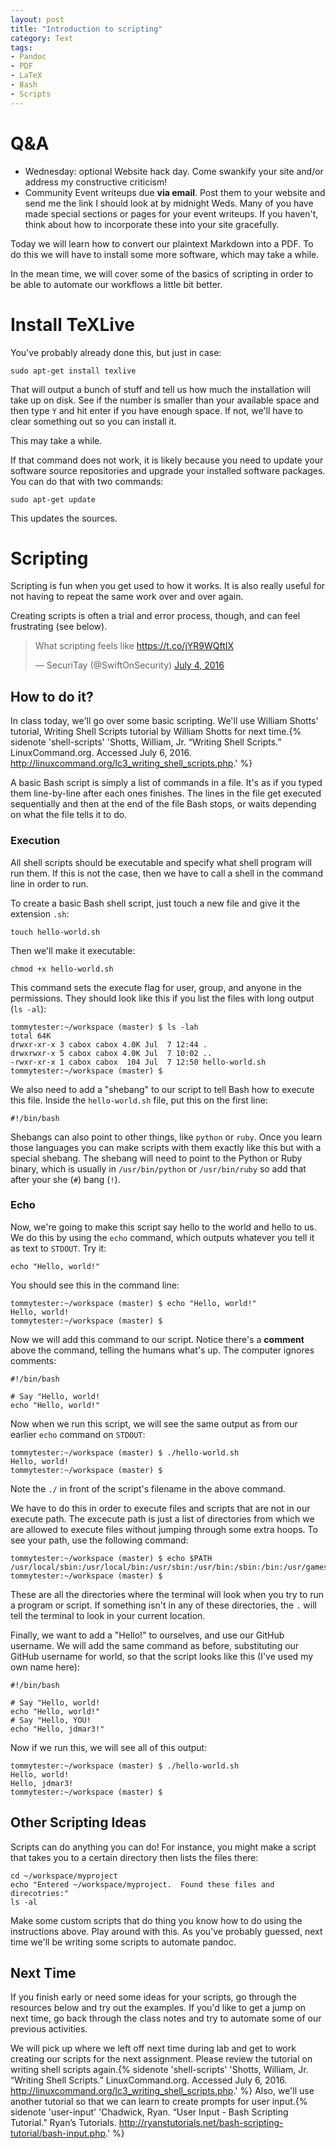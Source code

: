 ```yaml
---
layout: post
title: "Introduction to scripting"
category: Text 
tags: 
- Pandoc
- PDF
- LaTeX
- Bash
- Scripts
---
```


# Q&A

* Wednesday: optional Website hack day.  Come swankify your site and/or address my constructive criticism!
* Community Event writeups due **via email**.  Post them to your website and send me the link I should look at by midnight Weds.  Many of you have made special sections or pages for your event writeups.  If you haven't, think about how to incorporate these into your site gracefully.

Today we will learn how to convert our plaintext Markdown into a PDF. 
To do this we will have to install some more software, which may take a while. 

In the mean time, we will cover some of the basics of scripting in order to be able to automate our workflows a little bit better. 
<excerpt/>

# Install TeXLive

You've probably already done this, but just in case:

```
sudo apt-get install texlive
```

That will output a bunch of stuff and tell us how much the installation will take up on disk. 
See if the number is smaller than your available space and then type `Y` and hit enter if you have enough space. 
If not, we'll have to clear something out so you can install it. 

This may take a while. 

If that command does not work, it is likely because you need to update your software source repositories and upgrade your installed software packages. 
You can do that with two commands:

```
sudo apt-get update
```

This updates the sources. 

# Scripting

Scripting is fun when you get used to how it works. 
It is also really useful for not having to repeat the same work over and over again. 

Creating scripts is often a trial and error process, though, and can feel frustrating (see below).

<blockquote class="twitter-tweet" data-lang="en"><p lang="en" dir="ltr">What scripting feels like <a href="https://t.co/jYR9WQftIX">https://t.co/jYR9WQftIX</a></p>&mdash; SecuriTay (@SwiftOnSecurity) <a href="https://twitter.com/SwiftOnSecurity/status/749783791279939585">July 4, 2016</a></blockquote>
<script async src="//platform.twitter.com/widgets.js" charset="utf-8"></script>

## How to do it?

In class today, we'll go over some basic scripting. 
We'll use William Shotts' tutorial, Writing Shell Scripts tutorial by William Shotts for next time.{% sidenote 'shell-scripts' 'Shotts, William, Jr. “Writing Shell Scripts.” LinuxCommand.org. Accessed July 6, 2016. http://linuxcommand.org/lc3_writing_shell_scripts.php.' %} 

A basic Bash script is simply a list of commands in a file. It's as if you typed them line-by-line after each ones finishes. The lines in the file get executed sequentially and then at the end of the file Bash stops, or waits depending on what the file tells it to do. 

### Execution

All shell scripts should be executable and specify what shell program will run them. 
If this is not the case, then we have to call a shell in the command line in order to run. 

To create a basic Bash shell script, just touch a new file and give it the extension `.sh`:

```
touch hello-world.sh
```

Then we'll make it executable:

```
chmod +x hello-world.sh
```

This command sets the execute flag for user, group, and anyone in the permissions. 
They should look like this if you list the files with long output (`ls -al`):

```
tommytester:~/workspace (master) $ ls -lah
total 64K                                   
drwxr-xr-x 3 cabox cabox 4.0K Jul  7 12:44 .
drwxrwxr-x 5 cabox cabox 4.0K Jul  7 10:02 ..
-rwxr-xr-x 1 cabox cabox  104 Jul  7 12:50 hello-world.sh 
tommytester:~/workspace (master) $
```

We also need to add a "shebang" to our script to tell Bash how to execute this file. Inside the `hello-world.sh` file, put this on the first line:

```
#!/bin/bash
```

Shebangs can also point to other things, like `python` or `ruby`.  Once you learn those languages you can make scripts with them exactly like this but with a special shebang.  The shebang will need to point to the Python or Ruby binary, which is usually in `/usr/bin/python` or `/usr/bin/ruby` so add that after your she (`#`) bang (`!`).

### Echo

Now, we're going to make this script say hello to the world and hello to us. 
We do this by using the `echo` command, which outputs whatever you tell it as text to `STDOUT`. 
Try it:

```
echo "Hello, world!"
```

You should see this in the command line:

```
tommytester:~/workspace (master) $ echo "Hello, world!"
Hello, world!
tommytester:~/workspace (master) $
```

Now we will add this command to our script.  Notice there's a **comment** above the command, telling the humans what's up.  The computer ignores comments: 

```
#!/bin/bash

# Say "Hello, world!
echo "Hello, world!"
```

Now when we run this script, we will see the same output as from our earlier `echo` command on `STDOUT`:

```
tommytester:~/workspace (master) $ ./hello-world.sh
Hello, world!
tommytester:~/workspace (master) $
```

Note the `./` in front of the script's filename in the above command. 

We have to do this in order to execute files and scripts that are not in our execute path. 
The excecute path is just a list of directories from which we are allowed to execute files without jumping through some extra hoops. 
To see your path, use the following command: 

```
tommytester:~/workspace (master) $ echo $PATH 
/usr/local/sbin:/usr/local/bin:/usr/sbin:/usr/bin:/sbin:/bin:/usr/games
tommytester:~/workspace (master) $
```

These are all the directories where the terminal will look when you try to run a program or script.  If something isn't in any of these directories, the `.` will tell the terminal to look in your current location. 

Finally, we want to add a "Hello!" to ourselves, and use our GitHub username. 
We will add the same command as before, substituting our GitHub username for world, so that the script looks like this (I've used my own name here):

```
#!/bin/bash

# Say "Hello, world!
echo "Hello, world!"
# Say "Hello, YOU!
echo "Hello, jdmar3!"
```

Now if we run this, we will see all of this output:

```
tommytester:~/workspace (master) $ ./hello-world.sh
Hello, world!
Hello, jdmar3!
tommytester:~/workspace (master) $
```

## Other Scripting Ideas

Scripts can do anything you can do! For instance, you might make a script that takes you to a certain directory then lists the files there:

```
cd ~/workspace/myproject
echo "Entered ~/workspace/myproject.  Found these files and direcotries:"
ls -al
```

Make some custom scripts that do thing you know how to do using the instructions above.  Play around with this.  As you've probably guessed, next time we'll be writing some scripts to automate pandoc.


## Next Time

If you finish early or need some ideas for your scripts, go through the resources below and try out the examples.  If you'd like to get a jump on next time, go back through the class notes and try to automate some of our previous activities.

We will pick up where we left off next time during lab and get to work creating our scripts for the next assignment. 
Please review the tutorial on writing shell scripts again.{% sidenote 'shell-scripts' 'Shotts, William, Jr. “Writing Shell Scripts.” LinuxCommand.org. Accessed July 6, 2016. http://linuxcommand.org/lc3_writing_shell_scripts.php.' %} 
Also, we'll use another tutorial so that we can learn to create prompts for user input.{% sidenote 'user-input' 'Chadwick, Ryan. “User Input - Bash Scripting Tutorial.” Ryan’s Tutorials. http://ryanstutorials.net/bash-scripting-tutorial/bash-input.php.' %}
